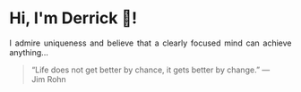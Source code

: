 # Hi, I'm Derrick 👋!
<p align="justify">I admire uniqueness and believe that a clearly focused mind can achieve anything...</p> 
<!-- #quote-start -->
<blockquote>&ldquo;Life does not get better by chance, it gets better by change.&rdquo; &mdash; <footer>Jim Rohn</footer></blockquote>
<!-- #quote-end -->
